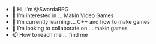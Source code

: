 - 👋 Hi, I’m @SwordaRPG
- 👀 I’m interested in ... Makin Video Games
- 🌱 I’m currently learning ... C++ and how to make games
- 💞️ I’m looking to collaborate on ... makin games
- 📫 How to reach me ... find me

<!---
SwordaRPG/SwordaRPG is a ✨ special ✨ repository because its `README.md` (this file) appears on your GitHub profile.
You can click the Preview link to take a look at your changes.
--->

